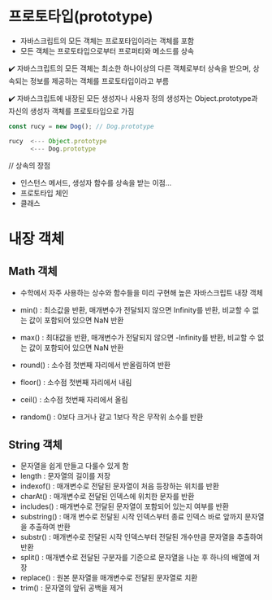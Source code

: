 # 프로토타입(prototype)

- 자바스크립트의 모든 객체는 프로포타입이라는 객체를 포함
- 모든 객체는 프로토타입으로부터 프로퍼티와 메소드를 상속

✔️ 자바스크립트의 모든 객체는 최소한 하나이상의 다른 객체로부터 상속을 받으며, 상속되는 정보를 제공하는 객체를 프로토타입이라고 부름

✔️ 자바스크립트에 내장된 모든 생성자나 사용자 정의 생성자는 Object.prototype과 자신의 생성자 객체를 프로토타입으로 가짐

```js
const rucy = new Dog(); // Dog.prototype

rucy  <--- Object.prototype
      <--- Dog.prototype
```
// 상속의 장점

- 인스턴스 메서드, 생성자 함수를 상속을 받는 이점...
- 프로토타입 체인
- 클래스

# 내장 객체

## Math 객체

- 수학에서 자주 사용하는 상수와 함수들을 미리 구현해 높은 자바스크립트 내장 객체

- min() : 최소값을 반환, 매개변수가 전달되지 않으면 Infinity를 반환, 비교할 수 없는 값이 포함되어 있으면 NaN 반환
- max() : 최대값을 반환, 매개변수가 전달되지 않으면 -Infinity를 반환, 비교할 수 없는 값이 포함되어 있으면 NaN 반환
- round() : 소수점 첫번째 자리에서 반올림하여 반환
- floor() : 소수점 첫번째 자리에서 내림
- ceil() : 소수점 첫번째 자리에서 올림
- random() : 0보다 크거나 같고 1보다 작은 무작위 소수를 반환

## String 객체

- 문자열을 쉽게 만들고 다룰수 있게 함
- length : 문자열의 길이를 저장
- indexof() : 매개변수로 전달된 문자열이 처음 등장하는 위치를 반환
- charAt() : 매개변수로 전달된 인덱스에 위치한 문자를 반환
- includes() : 매개변수로 전달된 문자열이 포함되어 있는지 여부를 반환
- substring() : 매개 변수로 전달된 시작 인덱스부터 종료 인덱스 바로 앞까지 문자열을 추출하여 반환
- substr() : 매개변수로 전달된 시작 인덱스부터 전달된 개수만큼 문자열을 추출하여 반환
- split() : 매개변수로 전달된 구분자를 기준으로 문자열을 나눈 후 하나의 배열에 저장
- replace() : 원본 문자열을 매개변수로 전달된 문자열로 치환
- trim() : 문자열의 앞뒤 공백을 제거
